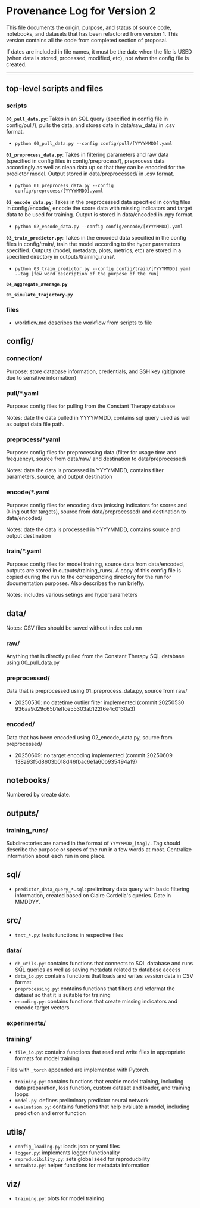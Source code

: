 # Provenance Log for Version 2

This file documents the origin, purpose, and status of source code, notebooks, and datasets that has been refactored from version 1. This version contains all the code from completed section of proposal.

If dates are included in file names, it must be the date when the file is USED (when data is stored, processed, modified, etc), not when the config file is created.

---
## top-level scripts and files
### scripts
**`00_pull_data.py`**: Takes in an SQL query (specified in config file in config/pull/), pulls the data, and stores data in data/raw_data/ in .csv format.
- `python 00_pull_data.py --config config/pull/[YYYYMMDD].yaml`

**`01_preprocess_data.py`**: Takes in filtering parameters and raw data (specified in config files in config/preprocess/), preprocess data accordingly as well as clean data up so that they can be encoded for the predictor model. Output stored in data/preprocessed/ in .csv format.
- `python 01_preprocess_data.py --config config/preprocess/[YYYYMMDD].yaml`

**`02_encode_data.py`**: Takes in the preprocessed data specified in config files in config/encode/, encode the score data with missing indicators and target data to be used for training. Output is stored in data/encoded in .npy format.
- `python 02_encode_data.py --config config/encode/[YYYYMMDD].yaml`

**`03_train_predictor.py`**: Takes in the encoded data specified in the config files in config/train/, train the model according to the hyper parameters specified. Outputs (model, metadata, plots, metrics, etc) are stored in a specified directory in outputs/training_runs/.
- `python 03_train_predictor.py --config config/train/[YYYYMMDD].yaml --tag [few word description of the purpose of the run]`

**`04_aggregate_average.py`**

**`05_simulate_trajectory.py`**


### files
- workflow.md describes the workflow from scripts to file

## config/

### connection/
Purpose: store database information, credentials, and SSH key (gitignore due to sensitive information)

### pull/*.yaml
Purpose: config files for pulling from the Constant Therapy database

Notes: date the data pulled in YYYYMMDD, contains sql query used as well as output data file path.

### preprocess/*yaml
Purpose: config files for preprocessing data (filter for usage time and frequency), source from data/raw/ and destination to data/preprocessed/

Notes: date the data is processed in YYYYMMDD, contains filter parameters, source, and output destination

### encode/*.yaml
Purpose: config files for encoding data (missing indicators for scores and 0-ing out for targets), source from data/preprocessed/ and destination to data/encoded/

Notes: date the data is processed in YYYYMMDD, contains source and output destination

### train/*.yaml
Purpose: config files for model training, source data from data/encoded, outputs are stored in outputs/training_runs/. A copy of this config file is copied during the run to the corresponding directory for the run for documentation purposes. Also describes the run briefly.

Notes: includes various setings and hyperparameters

## data/
Notes: CSV files should be saved without index column

### raw/
Anything that is directly pulled from the Constant Therapy SQL database using 00_pull_data.py

### preprocessed/
Data that is preprocessed using 01_preprocess_data.py, source from raw/
- 20250530: no datetime outlier filter implemented (commit 20250530 936aa9d29c65b1effce55303ab122f6e4c0130a3)

### encoded/
Data that has been encoded using 02_encode_data.py, source from preprocessed/
- 20250609: no target encoding implemented (commit 20250609 138a93f5d8603b018d46fbac6e1a60b935494a19)

## notebooks/
Numbered by create date.

## outputs/

### training_runs/
Subdirectories are named in the format of `YYYYMMDD_[tag]/`. Tag should describe the purpose or specs of the run in a few words at most. Centralize information about each run in one place.

## sql/
- `predictor_data_query_*.sql`: preliminary data query with basic filtering information, created based on Claire Cordella's queries. Date in MMDDYY.

## src/
- `test_*.py`: tests functions in respective files

### data/
- `db_utils.py`: contains functions that connects to SQL database and runs SQL queries as well as saving metadata related to database access
- `data_io.py`: contains functions that loads and writes session data in CSV format
- `preprocessing.py`: contains functions that filters and reformat the dataset so that it is suitable for training
- `encoding.py`: contains functions that create missing indicators and encode target vectors


### experiments/

### training/
- `file_io.py`: contains functions that read and write files in appropriate formats for model training

Files with `_torch` appended are implemented with Pytorch.
- `training.py`: contains functions that enable model training, including data preparation, loss function, custom dataset and loader, and training loops
- `model.py`: defines preliminary predictor neural network
- `evaluation.py`: contains functions that help evaluate a model, including prediction and error function

## utils/
- `config_loading.py`: loads json or yaml files
- `logger.py`: implements logger functionality
- `reproducibility.py`: sets global seed for reproducbility
- `metadata.py`: helper functions for metadata information

## viz/
- `training.py`: plots for model training